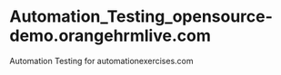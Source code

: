 # Automation_Testing_opensource-demo.orangehrmlive.com
Automation Testing for automationexercises.com
